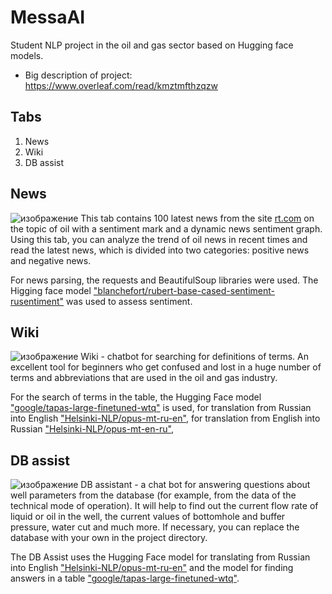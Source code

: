 # MessaAI
Student NLP project in the oil and gas sector based on Hugging face models.
* Big description of project: https://www.overleaf.com/read/kmztmfthzqzw

## Tabs
1. News
2. Wiki
3. DB assist

## News
![изображение](https://github.com/NELopatin-dev/MessaAI/assets/110345991/e739b459-5f93-47aa-842c-19b473d421e0)
This tab contains 100 latest news from the site [rt.com](https://russian.rt.com/tag/neft) on the topic of oil with a sentiment mark and a dynamic news sentiment graph. Using this tab, you can analyze the trend of oil news in recent times and read the latest news, which is divided into two categories: positive news and negative news.

For news parsing, the requests and BeautifulSoup libraries were used.
The Higging face model ["blanchefort/rubert-base-cased-sentiment-rusentiment"](https://huggingface.co/blanchefort/rubert-base-cased-sentiment-rusentiment) was used to assess sentiment.

## Wiki
![изображение](https://github.com/NELopatin-dev/MessaAI/assets/110345991/c930e0fe-ad40-4ad4-9a51-2a298ee92efc)
Wiki - chatbot for searching for definitions of terms. An excellent tool for beginners who get confused and lost in a huge number of terms and abbreviations that are used in the oil and gas industry.

For the search of terms in the table, the Hugging Face model ["google/tapas-large-finetuned-wtq"](https://huggingface.co/google/tapas-large-finetuned-wtq) is used, for translation from Russian into English ["Helsinki-NLP/opus-mt-ru-en"](https://huggingface.co/Helsinki-NLP/opus-mt-ru-en), for translation from English into Russian ["Helsinki-NLP/opus-mt-en-ru"](https://huggingface.co/Helsinki-NLP/opus-mt-en-ru),

## DB assist
![изображение](https://github.com/NELopatin-dev/MessaAI/assets/110345991/2ea3b781-cb2c-4a45-84f0-f437369141c1)
DB assistant - a chat bot for answering questions about well parameters from the database (for example, from the data of the technical mode of operation). It will help to find out the current flow rate of liquid or oil in the well, the current values of bottomhole and buffer pressure, water cut and much more. If necessary, you can replace the database with your own in the project directory.

The DB Assist uses the Hugging Face model for translating from Russian into English ["Helsinki-NLP/opus-mt-ru-en"](https://huggingface.co/Helsinki-NLP/opus-mt-ru-en) and the model for finding answers in a table ["google/tapas-large-finetuned-wtq"](https://huggingface.co/google/tapas-large-finetuned-wtq).
